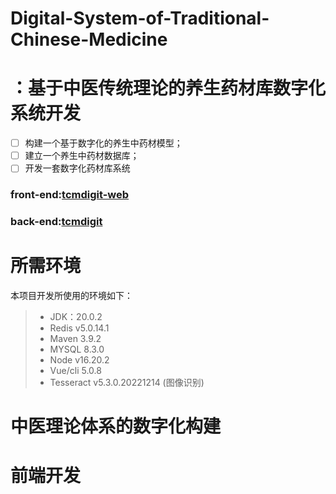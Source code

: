 # Digital-System-of-Traditional-Chinese-Medicine

# ：基于中医传统理论的养生药材库数字化系统开发

* [ ] 构建一个基于数字化的养生中药材模型；
* [ ] 建立一个养生中药材数据库；
* [ ] 开发一套数字化药材库系统

### front-end:[tcmdigit-web](https://github.com/mjmj930/tcmdigit-web.git)
### back-end:[tcmdigit](https://github.com/mjmj930/tcmdigit.git)


# 所需环境

本项目开发所使用的环境如下：

> * JDK：20.0.2
> * Redis v5.0.14.1
> * Maven 3.9.2
> * MYSQL 8.3.0
> * Node v16.20.2
> * Vue/cli 5.0.8
> * Tesseract v5.3.0.20221214 (图像识别)

# 中医理论体系的数字化构建

# 前端开发
